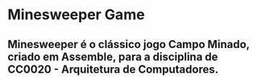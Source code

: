 # Minesweeper Game

## Minesweeper é o clássico jogo Campo Minado, criado em Assemble, para a disciplina de CC0020 - Arquitetura de Computadores.
